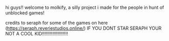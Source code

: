 hi guys!! welcome to molkify, a silly project i made for the people in hunt of unblocked games!

credits to seraph for some of the games on here (https://seraph.reveriestudios.online/) IF YOU DONT STAR SERAPH YOUR NOT A COOL KID!!!!!!!!!!!!!!!!!!!!

